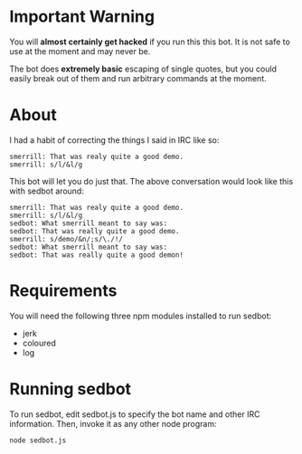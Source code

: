 # Important Warning

You will **almost certainly get hacked** if you run this this bot.
It is not safe to use at the moment and may never be.

The bot does **extremely basic** escaping of single quotes, but
you could easily break out of them and run arbitrary commands at
the moment.

# About

I had a habit of correcting the things I said in IRC like so:

    smerrill: That was realy quite a good demo.
    smerrill: s/l/&l/g

This bot will let you do just that. The above conversation would look
like this with sedbot around:

    smerrill: That was realy quite a good demo.
    smerrill: s/l/&l/g
    sedbot: What smerrill meant to say was:
    sedbot: That was really quite a good demo.
    smerrill: s/demo/&n/;s/\./!/
    sedbot: What smerrill meant to say was:
    sedbot: That was really quite a good demon!

# Requirements

You will need the following three npm modules installed to run sedbot:

- jerk
- coloured
- log

# Running sedbot

To run sedbot, edit sedbot.js to specify the bot name and other IRC
information. Then, invoke it as any other node program:

    node sedbot.js

